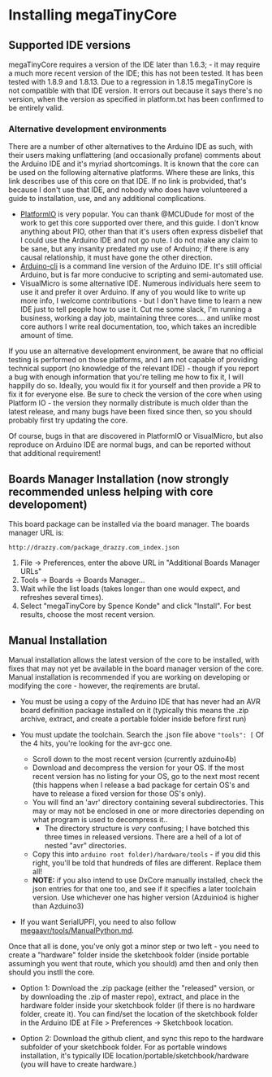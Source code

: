 # Installing megaTinyCore

## Supported IDE versions
megaTinyCore requires a version of the IDE later than 1.6.3; - it may require a much more recent version of the IDE; this has not been tested. It has been tested with 1.8.9 and 1.8.13. Due to a regression in 1.8.15 megaTinyCore is not compatible with that IDE version. It errors out because it says there's no version, when the version as specified in platform.txt has been confirmed to be entirely valid.

### Alternative development environments
There are a number of other alternatives to the Arduino IDE as such, with their users making unflattering (and occasionally profane) comments about the Arduino IDE and it's myriad shortcomings. It is known that the core can be used on the following alternative platforms. Where these are links, this link describes use of this core on that IDE. If no link is probvided, that's because I don't use that IDE, and nobody who does have volunteered a guide to installation, use, and any additional complications.
* [PlatformIO](megaavr/extras/PlatformIO.md) is very popular. You can thank @MCUDude for most of the work to get this core supported over there, and this guide. I don't know anything about PIO, other than that it's users often express disbelief that I could use the Arduino IDE and not go nute. I do not make any claim to be sane, but any insanity predated my use of Arduino; if there is any causal relationship, it must have gone the other direction.
* [Arduino-cli](megaavr/extras/Arduino-cli.md) is a command line version of the Arduino IDE. It's still official Arduino, but is far more conducive to scripting and semi-automated use.
* VisualMicro is some alternative IDE. Numerous individuals here seem to use it and prefer it over Arduino. If any of you would like to write up more info, I welcome contributions - but I don't have time to learn a new IDE just to tell people how to use it. Cut me some slack, I'm running a business, working a day job, maintaining three cores.... and unlike most core authors I write real documentation, too, which takes an incredible amount of time.

If you use an alternative development environment, be aware that no official testing is performed on those platforms, and I am not capable of providing technical support (no knowledge of the relevant IDE) - though if you report a bug with enough information that you're telling me how to fix it, I will happilly do so. Ideally, you would fix it for yourself and then provide a PR to fix it for everyone else. Be sure to check the version of the core when using Platform IO - the version they normally distribute is much older than the latest release, and many bugs have been fixed since then, so you should probably first try updating the core.

Of course, bugs in that are discovered in PlatformIO or VisualMicro, but also reproduce on Arduino IDE are normal bugs, and can be reported without that additional requirement!

## Boards Manager Installation (now strongly recommended unless helping with core developoment)

This board package can be installed via the board manager. The boards manager URL is:

`http://drazzy.com/package_drazzy.com_index.json`

1. File -> Preferences, enter the above URL in "Additional Boards Manager URLs"
2. Tools -> Boards -> Boards Manager...
3. Wait while the list loads (takes longer than one would expect, and refreshes several times).
4. Select "megaTinyCore by Spence Konde" and click "Install". For best results, choose the most recent version.

## Manual Installation
Manual installation allows the latest version of the core to be installed, with fixes that may not yet be available in the board manager version of the core. Manual installation is recommended if you are working on developing or modifying the core - however, the reqirements are brutal.

* You must be using a copy of the Arduino IDE that has never had an AVR board definition package installed on it (typically this means the .zip archive, extract, and create a portable folder inside before first run)
* You must update the toolchain. Search the .json file above `"tools": [` Of the 4 hits, you're looking for the avr-gcc one.
  * Scroll down to the most recent version (currently azduino4b)
  * Download and decompress the version for your OS. If the most recent version has no listing for your OS, go to the next most recent (this happens when I release a bad package for certain OS's and have to release a fixed version for those OS's only).
  * You will find an 'avr' directory containing several subdirectories. This may or may not be enclosed in one or more directories depending on what program is used to decompress it..
    * The directory structure is *very* confusing; I have botched this three times in released versions. There are a hell of a lot of nested "avr" directories.
  * Copy this into `arduino root folder)/hardware/tools` - if you did this right, you'll be told that hundreds of files are different. Replace them all!
  * **NOTE:** if you also intend to use DxCore manually installed, check the json entries for that one too, and see if it specifies a later toolchain version. Use whichever one has higher version (Azduinio4 is higher than Azduino3)

* If you want SerialUPFI, you need to also follow [megaavr/tools/ManualPython.md](megaavr/tools/ManualPython.md).

Once that all is done, you've only got a minor step or two left - you need to create a "hardware" folder inside the sketchbook folder (inside portable assumingh you went that route, which you should) amd then and only then should you instll the core.

* Option 1: Download the .zip package (either the "released" version, or by downloading the .zip of master repo), extract, and place in the hardware folder inside your sketchbook folder (if there is no hardware folder, create it). You can find/set the location of the sketchbook folder in the Arduino IDE at File > Preferences -> Sketchbook location.

* Option 2: Download the github client, and sync this repo to the hardware subfolder of your sketchbook folder. For as portable windows installation, it's typically IDE location/portable/sketchbook/hardware (you will have to create hardware.)
